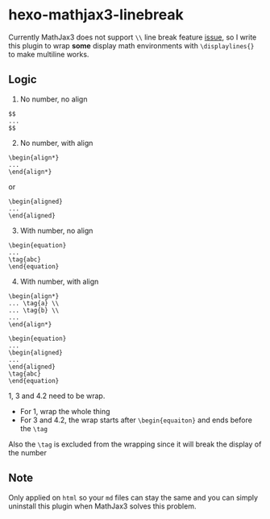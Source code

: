 # hexo-mathjax3-linebreak

Currently MathJax3 does not support `\\` line break feature [issue](https://github.com/mathjax/MathJax/issues/2312), so I write this plugin to wrap **some** display math environments with `\displaylines{}` to make multiline works.

## Logic

1. No number, no align

```
$$
...
$$
```

2. No number, with align

```
\begin{align*}
...
\end{align*}
```

or

```
\begin{aligned}
...
\end{aligned}
```

3. With number, no align

```
\begin{equation}
...
\tag{abc}
\end{equation}
```

4. With number, with align

```
\begin{align*}
... \tag{a} \\
... \tag{b} \\
...
\end{align*}
```

```
\begin{equation}
...
\begin{aligned}
...
\end{aligned}
\tag{abc}
\end{equation}
```

1, 3 and 4.2 need to be wrap.

- For 1, wrap the whole thing
- For 3 and 4.2, the wrap starts after `\begin{equaiton}` and ends before the `\tag`

Also the `\tag` is excluded from the wrapping since it will break the display of the number

## Note

Only applied on `html` so your `md` files can stay the same and you can simply uninstall this plugin when MathJax3 solves this problem.
